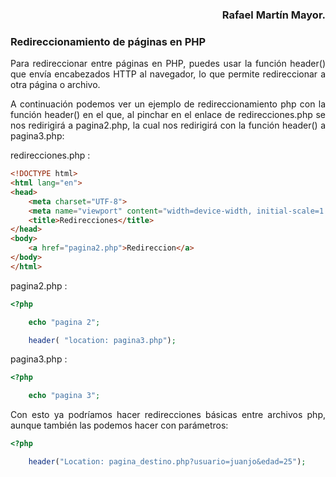 <div align="justify">

<div align="right">

### **Rafael Martín Mayor.**

</div>

### Redireccionamiento de páginas en PHP

Para redireccionar entre páginas en PHP, puedes usar la función header() que envía encabezados HTTP al navegador, lo que permite redireccionar a otra página o archivo.

A continuación podemos ver un ejemplo de redireccionamiento php con la función header() en el que, al pinchar en el enlace de redirecciones.php se nos redirigirá a pagina2.php, la cual nos redirigirá con la función header() a pagina3.php:

redirecciones.php :

```html
<!DOCTYPE html>
<html lang="en">
<head>
    <meta charset="UTF-8">
    <meta name="viewport" content="width=device-width, initial-scale=1.0">
    <title>Redirecciones</title>
</head>
<body>
    <a href="pagina2.php">Redireccion</a>
</body>
</html>
```

pagina2.php :

```php
<?php

    echo "pagina 2";

    header( "location: pagina3.php");
```

pagina3.php :

```php
<?php

    echo "pagina 3";
```

Con esto ya podríamos hacer redirecciones básicas entre archivos php, aunque también las podemos hacer con parámetros:

```php
<?php

    header("Location: pagina_destino.php?usuario=juanjo&edad=25");
```



</div>